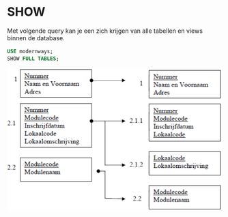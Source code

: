 # SHOW

Met volgende query kan je een zich krijgen van alle tabellen en views binnen de database.

```sql
USE modernways;
SHOW FULL TABLES;
```

![](../../.gitbook/assets/image%20%2855%29.png)

